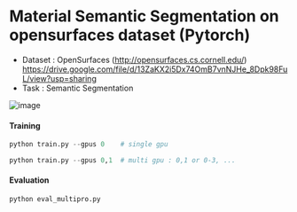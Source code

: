 # Material Semantic Segmentation on opensurfaces dataset (Pytorch)

- Dataset : OpenSurfaces (http://opensurfaces.cs.cornell.edu/) https://drive.google.com/file/d/13ZaKX2i5Dx74OmB7vnNJHe_8Dpk98FuL/view?usp=sharing
- Task : Semantic Segmentation

![image](https://user-images.githubusercontent.com/96943196/152593728-eb26d12a-9457-4a5e-bccf-b6a4f85daf4d.png)


#### Training
```python
python train.py --gpus 0    # single gpu
```
```python
python train.py --gpus 0,1  # multi gpu : 0,1 or 0-3, ... 
```

#### Evaluation
```python
python eval_multipro.py
```
